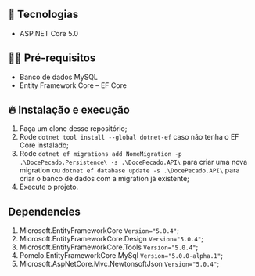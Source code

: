 ## 🚀 Tecnologias

- ASP.NET Core 5.0

## ✋🏻 Pré-requisitos

- Banco de dados MySQL
- Entity Framework Core – EF Core

## 🔥 Instalação e execução

1. Faça um clone desse repositório;
2. Rode `dotnet tool install --global dotnet-ef` caso não tenha o EF Core instalado;
3. Rode `dotnet ef migrations add NomeMigration -p .\DocePecado.Persistence\ -s .\DocePecado.API\` para criar uma nova migration ou `dotnet ef database update -s .\DocePecado.API\` para criar o banco de dados com a migration já existente;
4. Execute o projeto.

## Dependencies

1. Microsoft.EntityFrameworkCore `Version="5.0.4"`;
2. Microsoft.EntityFrameworkCore.Design `Version="5.0.4"`;
3. Microsoft.EntityFrameworkCore.Tools `Version="5.0.4"`;
4. Pomelo.EntityFrameworkCore.MySql `Version="5.0.0-alpha.1"`;
5. Microsoft.AspNetCore.Mvc.NewtonsoftJson `Version="5.0.4"`;
